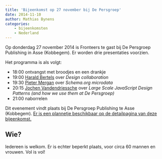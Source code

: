 ```yaml
---
title: 'Bijeenkomst op 27 november bij De Persgroep'
date: 2014-11-10
author: Mathias Bynens
categories:
    - bijeenkomsten
    - Nederland
---
```


Op donderdag 27 november 2014 is Fronteers te gast bij De Persgroep Publishing in Asse (Kobbegem). Er worden drie presentaties voorzien.

Het programma is als volgt:

-   18:00 ontvangst met broodjes en een drankje
-   19:00 [Harald Bertels](https://twitter.com/Bizonder) over _Design collaboration_
-   19:30 [Pieter Mergan](https://twitter.com/FirstManOnDaMoo) over _Schema.org microdata_
-   20:15 [Jochen Vandendriessche](https://twitter.com/joggink) over _Large Scale JavaScript Design Patterns (and how we use them at De Persgroep)_
-   21:00 naborrelen

Dit evenement vindt plaats bij De Persgroep Publishing te Asse (Kobbegem). [Er is een plannetje beschikbaar op de detailpagina van deze bijeenkomst.](/bijeenkomsten/2014/persgroep)

## Wie?

Iedereen is welkom. Er is echter beperkt plaats, voor circa 60 mannen en vrouwen.  Vol is vol!

